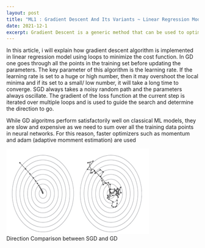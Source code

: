 ```yaml
---
layout: post
title: "ML1 : Gradient Descent And Its Variants ~ Linear Regression Model"
date: 2021-12-1
excerpt: Gradient Descent is a generic method that can be used to optimize any differtiable loss function and find its minimum. We will take an in depth view of the heuristics around it.
---
```


In this article, i will explain how gradient descent algorithm is implemented in linear regression model using loops to minimize the cost function. In GD one goes through all the points in the training set before updating the parameters. The key parameter of this algorithm is the learning rate. If the learning rate is set to a huge or high number, then it may overshoot the local minima and if its set to a small/ low number, it will take a long time to converge.   SGD always takes a noisy random path and the parameters always oscillate. The gradient of the loss function at the current step is iterated over multiple loops and is used to guide the search and determine the direction to go.

While GD algoritms perform satisfactorily well on classical ML models, they are slow and expensive as we need to sum over all the training data points in neural networks. For this reason, faster optimizers such as momentum and adam (adaptive momment estimation) are used

<img src="/images/AI-General/gradient_descent_1.jpg" class="inline"/><br>
Direction Comparison between SGD and GD
